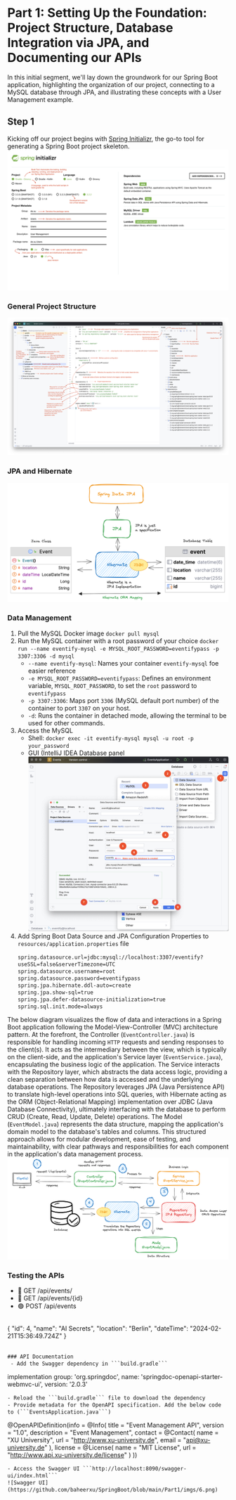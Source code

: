 # Part 1: Setting Up the Foundation: Project Structure, Database Integration via JPA, and Documenting our APIs
In this initial segment, we'll lay down the groundwork for our Spring Boot application, highlighting the organization of our project, connecting to a MySQL database through JPA, and illustrating these concepts with a User Management example. 

## Step 1
Kicking off our project begins with [Spring Initializr](https://start.spring.io/), the go-to tool for generating a Spring Boot project skeleton. 
![Spring Initializr](https://github.com/baheerxu/SpringBoot/blob/main/Part1/imgs/1.png)
### General Project Structure
![Spring Initializr](https://github.com/baheerxu/SpringBoot/blob/main/Part1/imgs/2.png)
### JPA and Hibernate
![JPA and Hibernate](https://github.com/baheerxu/SpringBoot/blob/main/Part1/imgs/3.png)
### Data Management
1. Pull the MySQL Docker image ```docker pull mysql```
2. Run the MySQL container with a root password of your choice  ``` docker run --name eventify-mysql -e MYSQL_ROOT_PASSWORD=eventifypass -p 3307:3306 -d mysql ```
   - ```--name eventify-mysql```: Names your container ```eventify-mysql``` foe easier reference
   - ```-e MYSQL_ROOT_PASSWORD=eventifypass```: Defines an environment variable, ```MYSQL_ROOT_PASSWORD```, to set the ```root``` password to ```eventifypass```
   - ```-p 3307:3306```: Maps port ```3306``` (MySQL default port number) of the container to port ```3307``` on your host.
   - ```-d```: Runs the container in detached mode, allowing the terminal to be used for other commands.
3. Access the MySQL
   - Shell: ```docker exec -it eventify-mysql mysql -u root -p your_password```
   - GUI (IntelliJ IDEA Database panel
     ![Database Access](https://github.com/baheerxu/SpringBoot/blob/main/Part1/imgs/5.png)
4. Add Spring Boot Data Source and JPA Configuration Properties to ```resources/application.properties``` file
   ```
   spring.datasource.url=jdbc:mysql://localhost:3307/eventify?useSSL=false&serverTimezone=UTC
   spring.datasource.username=root
   spring.datasource.password=eventifypass
   spring.jpa.hibernate.ddl-auto=create
   spring.jpa.show-sql=true
   spring.jpa.defer-datasource-initialization=true
   spring.sql.init.mode=always
   ```
The below diagram visualizes the flow of data and interactions in a Spring Boot application following the Model-View-Controller (MVC) architecture pattern. At the forefront, the Controller (```EventController.java```) is responsible for handling incoming ```HTTP``` requests and sending responses to the client(s). It acts as the intermediary between the view, which is typically on the client-side, and the application's Service layer (```EventService.java```), encapsulating the business logic of the application. The Service interacts with the Repository layer, which abstracts the data access logic, providing a clean separation between how data is accessed and the underlying database operations. The Repository leverages JPA (Java Persistence API) to translate high-level operations into SQL queries, with Hibernate acting as the ORM (Object-Relational Mapping) implementation over JDBC (Java Database Connectivity), ultimately interfacing with the database to perform CRUD (Create, Read, Update, Delete) operations. The Model (```EventModel.java```) represents the data structure, mapping the application's domain model to the database's tables and columns. This structured approach allows for modular development, ease of testing, and maintainability, with clear pathways and responsibilities for each component in the application's data management process.
![Workflow](https://github.com/baheerxu/SpringBoot/blob/main/Part1/imgs/4.png)
### Testing the APIs
- 🔵 GET /api/events/
- 🔵 GET /api/events/{id}
- 🟢 POST /api/events
  ```
{
  "id": 4,
  "name": "AI Secrets",
  "location": "Berlin",
  "dateTime": "2024-02-21T15:36:49.724Z"
}
  ```

### API Documentation
   - Add the Swagger dependency in ```build.gradle```
   ```
   implementation group: 'org.springdoc', name: 'springdoc-openapi-starter-webmvc-ui', version: '2.0.3'
   ```
   - Reload the ```build.gradle``` file to download the dependency
   - Provide metadata for the OpenAPI specification. Add the below code to (```EventsApplication.java```)
   ```
   @OpenAPIDefinition(info = @Info(
		title = "Event Management API",
		version = "1.0",
		description = "Event Management",
		contact = @Contact(
				name = "XU University",
				url = "http://www.xu-university.de",
				email = "api@xu-university.de"
		),
		license = @License(
				name = "MIT License",
				url = "http://www.api.xu-university.de/license"
		)
))
   ```
   - Access the Swagger UI ```http://localhost:8090/swagger-ui/index.html```
![Swagger UI](https://github.com/baheerxu/SpringBoot/blob/main/Part1/imgs/6.png)

